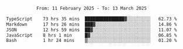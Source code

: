 <div align="center">
<p style="text-align: center;">
<!--START_SECTION:waka-->

```txt
From: 11 February 2025 - To: 13 March 2025

TypeScript    73 hrs 35 mins  ███████████████▓░░░░░░░░░   62.73 %
Markdown      17 hrs 26 mins  ███▓░░░░░░░░░░░░░░░░░░░░░   14.86 %
JSON          12 hrs 59 mins  ██▓░░░░░░░░░░░░░░░░░░░░░░   11.07 %
JavaScript    8 hrs 1 min     █▓░░░░░░░░░░░░░░░░░░░░░░░   06.85 %
Bash          1 hr 24 mins    ▒░░░░░░░░░░░░░░░░░░░░░░░░   01.20 %
```

<!--END_SECTION:waka-->
</p>
</div>
